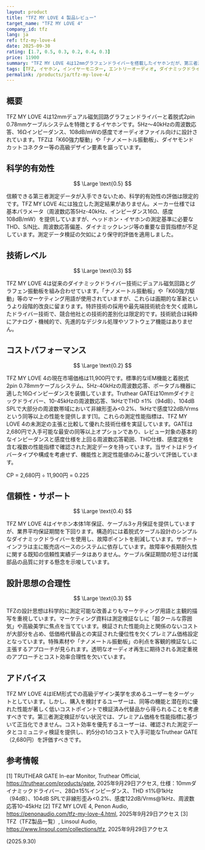 ```yaml
---
layout: product
title: "TFZ MY LOVE 4 製品レビュー"
target_name: "TFZ MY LOVE 4"
company_id: tfz
lang: ja
ref: tfz-my-love-4
date: 2025-09-30
rating: [1.7, 0.5, 0.3, 0.2, 0.4, 0.3]
price: 11900
summary: "TFZ MY LOVE 4は12mmグラフェンドライバーを搭載したイヤホンだが、第三者測定データが不足し、Truthearモデル等の検証済み代替品との価格競争力に課題がある。"
tags: [TFZ, イヤホン, インイヤーモニター, エントリーオーディオ, ダイナミックドライバー]
permalink: /products/ja/tfz-my-love-4/
---
```

## 概要

TFZ MY LOVE 4は12mmデュアル磁気回路グラフェンドライバーと着脱式2pin 0.78mmケーブルシステムを特徴とするイヤホンです。5Hz〜40kHzの周波数応答、16Ωインピーダンス、108dB/mWの感度でオーディオファイル向けに設計されています。TFZは「K60強力駆動」や「ナノメートル振動板」、ダイヤモンドカットコネクター等の高級デザイン要素を謳っています。

## 科学的有効性

$$ \Large \text{0.5} $$

信頼できる第三者測定データが入手できないため、科学的有効性の評価は限定的です。TFZ MY LOVE 4には独立した測定結果がありません。メーカー仕様では基本パラメータ（周波数応答5Hz-40kHz、インピーダンス16Ω、感度108dB/mW）を提供していますが、ヘッドホン・イヤホンの測定基準に必要なTHD、S/N比、周波数応答偏差、ダイナミックレンジ等の重要な音質指標が不足しています。測定データ検証の欠如により保守的評価を適用しました。

## 技術レベル

$$ \Large \text{0.3} $$

TFZ MY LOVE 4は従来のダイナミックドライバー技術にデュアル磁気回路とグラフェン振動板を組み合わせています。「ナノメートル振動板」や「K60強力駆動」等のマーケティング用語が使用されていますが、これらは画期的な革新というより段階的改良に留まります。特許技術の採用や最先端技術統合を欠く成熟したドライバー技術で、競合他社との技術的差別化は限定的です。技術統合は純粋にアナログ・機械的で、先進的なデジタル処理やソフトウェア機能はありません。

## コストパフォーマンス

$$ \Large \text{0.2} $$

TFZ MY LOVE 4の現在市場価格は11,900円です。標準的なIEM機能と着脱式2pin 0.78mmケーブルシステム、5Hz-40kHzの周波数応答、ポータブル機器に適した16Ωインピーダンスを装備しています。Truthear GATEは10mmダイナミックドライバー、10-45kHzの周波数応答、1kHzでTHD ≤1%（94dB）、104dB SPLで大部分の周波数帯域において非線形歪み<0.2%、1kHzで感度122dB/Vrmsという同等以上の性能を提供します[1]。これらの測定性能指標は、TFZ MY LOVE 4の未測定の主張と比較して優れた技術仕様を実証しています。GATEは2,680円で入手可能な最安の同等以上オプションであり、レビュー対象の基本的なインピーダンスと感度仕様を上回る周波数応答範囲、THD仕様、感度定格を含む複数の性能指標で確認された測定データを持っています。当サイトはドライバータイプや構成を考慮せず、機能性と測定性能値のみに基づいて評価しています。

CP = 2,680円 ÷ 11,900円 = 0.225

## 信頼性・サポート

$$ \Large \text{0.4} $$

TFZ MY LOVE 4はイヤホン本体1年保証、ケーブル3ヶ月保証を提供していますが、業界平均保証期間を下回ります。構造的には着脱式ケーブル設計のシンプルなダイナミックドライバーを使用し、故障ポイントを削減しています。サポートインフラは主に販売店ベースのシステムに依存しています。故障率や長期耐久性に関する既知の信頼性実績データはありません。ケーブル保証期間の短さは付属部品の品質に対する懸念を示唆しています。

## 設計思想の合理性

$$ \Large \text{0.3} $$

TFZの設計思想は科学的に測定可能な改善よりもマーケティング用語と主観的描写を重視しています。マーケティング資料は測定検証なしに「超クールな雰囲気」や高級美学に焦点を当てています。検証された性能向上と関係のないコストが大部分を占め、低価格代替品との実証された優位性を欠くプレミアム価格設定となっています。特殊素材や「ナノメートル振動板」の利点を客観的検証なしに主張するアプローチが見られます。透明なオーディオ再生に期待される測定重視のアプローチとコスト効率合理性を欠いています。

## アドバイス

TFZ MY LOVE 4はIEM形式での高級デザイン美学を求めるユーザーをターゲットとしています。しかし、購入を検討するユーザーは、同等の機能と潜在的に優れた性能が著しく低いコストポイントで検証済み代替品から得られることを考慮すべきです。第三者測定検証がない状況では、プレミアム価格を性能指標に基づいて正当化できません。コスト効率を優先するユーザーは、確認された測定データとコミュニティ検証を提供し、約5分の1のコストで入手可能なTruthear GATE（2,680円）を評価すべきです。

## 参考情報

[1] TRUTHEAR GATE In-ear Monitor, Truthear Official, https://truthear.com/products/gate, 2025年9月29日アクセス, 仕様：10mmダイナミックドライバー、28Ω±15%インピーダンス、THD ≤1%@1kHz（94dB）、104dB SPLで非線形歪み<0.2%、感度122dB/Vrms@1kHz、周波数応答10-45kHz
[2] TFZ MY LOVE 4, Penon Audio, https://penonaudio.com/tfz-my-love-4.html, 2025年9月29日アクセス
[3] TFZ（TFZ製品一覧）, Linsoul Audio, https://www.linsoul.com/collections/tfz, 2025年9月29日アクセス

(2025.9.30)